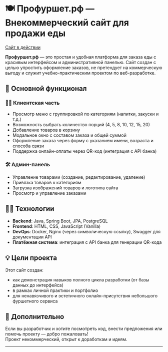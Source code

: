 # 🍽 Профуршет.рф — Внекоммерческий сайт для продажи еды

[Сайт в действии](https://профуршет.рф/)

**Профуршет.рф** — это простая и удобная платформа для заказа еды с красивым интерфейсом и административной панелью. Сайт создан с целью упростить оформление заказов, не претендует на коммерческую выгоду и служит учебно-практическим проектом по веб-разработке.

## 🔧 Основной функционал

### 👨‍🍳 Клиентская часть
- Просмотр меню с группировкой по категориям (напитки, закуски и т.д.)
- Возможность выбрать количество порций (4, 5, 8, 10, 12, 15, 20)
- Добавление товаров в корзину
- Модальное окно с составом заказа и общей суммой
- Оформление заказа через форму с указанием имени, возраста и способа связи
- Поддержка онлайн-оплаты через QR-код (интеграция с API банка)

### 🛠 Админ-панель
- Управление товарами (создание, редактирование, удаление)
- Привязка товаров к категориям
- Загрузка изображений товаров и логотипа сайта
- Просмотр и управление заказами

## 🧑‍💻 Технологии
- **Backend**: Java, Spring Boot, JPA, PostgreSQL
- **Frontend**: HTML, CSS, JavaScript (Vanilla)
- **DevOps**: Docker, Nginx (через символическую ссылку), Swagger для документации API
- **Платёжная система**: интеграция с API банка для генерации QR-кода

## 💡 Цели проекта
Этот сайт создан:
- как демонстрация навыков полного цикла разработки (от базы данных до интерфейса)
- в рамках личной практики и портфолио
- для ненавязчивого и эстетичного онлайн-присутствия небольшого фуршетного сервиса

## 📎 Дополнительно
Если вы разработчик и хотите посмотреть код, внести предложения или помочь проекту — добро пожаловать!  
Проект некоммерческий, открыт к доработкам и идеям.

---
